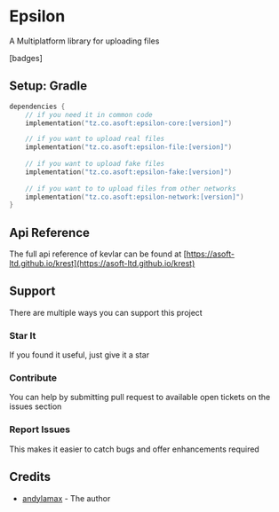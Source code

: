 # Epsilon

A Multiplatform library for uploading files

[badges]

## Setup: Gradle

```kotlin
dependencies {
    // if you need it in common code
    implementation("tz.co.asoft:epsilon-core:[version]")

    // if you want to upload real files
    implementation("tz.co.asoft:epsilon-file:[version]")
    
    // if you want to upload fake files
    implementation("tz.co.asoft:epsilon-fake:[version]")
    
    // if you want to to upload files from other networks
    implementation("tz.co.asoft:epsilon-network:[version]")
}
```

## Api Reference
The full api reference of kevlar can be found at [https://asoft-ltd.github.io/krest](https://asoft-ltd.github.io/krest)

## Support

There are multiple ways you can support this project

### Star It

If you found it useful, just give it a star

### Contribute

You can help by submitting pull request to available open tickets on the issues section

### Report Issues

This makes it easier to catch bugs and offer enhancements required

## Credits

- [andylamax](https://github.com/andylamax) - The author
